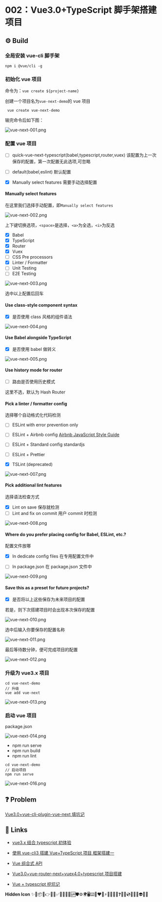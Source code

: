 # 002：Vue3.0+TypeScript 脚手架搭建项目

## ⚙️ Build

### 全局安装 vue-cli 脚手架

```shell
npm i @vue/cli -g
```

### 初始化 vue 项目

命令为：`vue create ${project-name}`

创建一个项目名为`vue-next-demo`的 vue 项目

```
 vue create vue-next-demo
```

输完命令后如下图：

![vue-next-001.png](./images/vue-next-001.png)

### 配置 vue 项目

- [ ] quick-vue-next-typescript(babel,typescript,router,vuex)
      该配置为上一次保存的配置，第一次配置无此选项,可忽略

- [ ] default(babel,eslint)
      默认配置

- [x] Manually select features
      需要手动选择配置

#### Manually select features

在这里我们选择手动配置，即`Manually select features`

![vue-next-002.png](./images/vue-next-002.png)

上下键切换选项，`<space>`是选择，`<a>`为全选，`<i>`为反选

- [x] Babel
- [x] TypeScript
- [x] Router
- [x] Vuex
- [ ] CSS Pre processors
- [x] Linter / Formatter
- [ ] Unit Testing
- [ ] E2E Testing

![vue-next-003.png](./images/vue-next-003.png)

选中以上配置后回车

#### Use class-style component syntax

- [x] 是否使用 class 风格的组件语法

![vue-next-004.png](./images/vue-next-004.png)

#### Use Babel alongside TypeScript

- [x] 是否使用 babel 做转义

![vue-next-005.png](./images/vue-next-005.png)

#### Use history mode for router

- [ ] 路由是否使用历史模式

这里不选，默认为 Hash Router

#### Pick a linter / formatter config

选择哪个自动格式化代码检测

- [ ] ESLint with error prevention only

- [ ] ESLint + Airbnb config [Airbnb JavaScript Style Guide](https://github.com/airbnb/javascript)

- [ ] ESLint + Standard config standardjs

- [ ] ESLint + Prettier

- [x] TSLint (deprecated)

![vue-next-007.png](./images/vue-next-007.png)

#### Pick additional lint features

选择语法检查方式

- [x] Lint on save 保存就检测
- [ ] Lint and fix on commit 用户 commit 时检测

![vue-next-008.png](./images/vue-next-008.png)

#### Where do you prefer placing config for Babel, ESLint, etc.?

配置文件放哪

- [x] In dedicate config files 在专用配置文件中

- [ ] In package.json 在 package.json 文件中

![vue-next-009.png](./images/vue-next-009.png)

#### Save this as a preset for future projects?

- [x] 是否将以上这些保存为未来项目的配置

若是，则下次搭建项目时会出现本次保存的配置

![vue-next-010.png](./images/vue-next-010.png)

选中后输入你要保存的配置名称

![vue-next-011.png](./images/vue-next-011.png)

最后等待数分钟，便可完成项目的配置

![vue-next-012.png](./images/vue-next-012.png)

### 升级为 vue3.x 项目

```
cd vue-next-demo
// 升级
vue add vue-next
```

![vue-next-013.png](./images/vue-next-013.png)

### 启动 vue 项目

package.json

![vue-next-014.png](./images/vue-next-014.png)

- npm run serve
- npm run build
- npm run lint

```
cd vue-next-demo
// 启动项目
npm run serve
```

![vue-next-016.png](./images/vue-next-016.png)

## ❓ Problem

[Vue3.0+vue-cli-plugin-vue-next 填坑记](Vue3.0+vue-cli-plugin-vue-next填坑记.md)

## 🔗 Links

- [vue3.x 结合 typescript 初体验](https://juejin.im/post/5ec78ec451882543345e7fb9)

- [使用 vue-cli3 搭建 Vue+TypeScript 项目 框架搭建一](https://juejin.im/post/5e69de93f265da570c75453e)

- [Vue 组合式 API](https://composition-api.vuejs.org/zh/api.html#setup)

- [Vue3.0+vue-router-next+vuex4.0+typescript 项目搭建](https://blog.csdn.net/qq_24182885/article/details/105841669)

- [Vue + typescript 挖坑记](https://segmentfault.com/a/1190000018372308)

**Hidden Icon**
✨🐛📦🔨👉🌈🎨✅📝💄🌱🔰🆙🛡⚙️🌍🖥⌨️🤝❤️💚⚡🔌🧳💪🎯❓👬🎁💿📖🧐🤔👽🎉🔧
